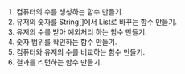 1. 컴퓨터의 수를 생성하는 함수 만들기.
2. 유저의 숫자를 String[]에서 List<Integer>로 바꾸는 함수 만들기.
3. 유저의 수를 받아 예외처리 하는 함수 만들기.
4. 숫자 범위를 확인하는 함수 만들기.
5. 컴퓨터와 유저의 수를 비교하는 함수 만들기.
6. 결과를 리턴하는 함수 만들기.